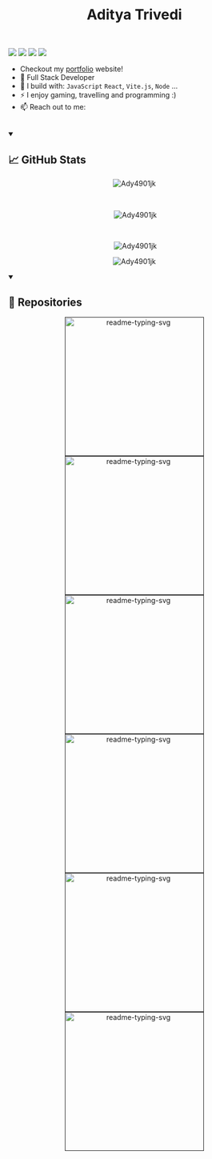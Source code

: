 <h1 align="center">Aditya Trivedi</h1>
</br>

[<img src="https://img.shields.io/badge/github-%2312100E.svg?&style=for-the-badge&logo=github&logoColor=white&color=black" target="_blank" />](https://github.com/Ady4901jk)
[<img src="https://img.shields.io/badge/gitlab-%2312100E.svg?&style=for-the-badge&logo=gitlab&logoColor=white&color=9b51e0" target="_blank" />](https://gitlab.com/Ady4901jk)
[<img src="https://img.shields.io/badge/instagram-%2312100E.svg?&style=for-the-badge&logo=instagram&color=405DE6" target="_blank"/>](https://instagram.com/adeetyatrivedi) 
[<img src="https://img.shields.io/badge/linkedin-%230077B5.svg?&style=for-the-badge&logo=linkedin&logoColor=white" target="_blank"/>](https://www.linkedin.com/in/adityatrivedii/)



- Checkout my [portfolio]() website!
- 🏢 Full Stack Developer
- 🧰 I build with: `JavaScript` `React`, `Vite.js`, `Node` ...
- ⚡ I enjoy gaming, travelling and programming :)
- 📫 Reach out to me: 
</br>
<details open>
  <summary><h2>📈 GitHub Stats</h2></summary>
  <p align="center"><img align="center" src="https://github-readme-stats.vercel.app/api/top-langs?username=Ady4901jk&theme=react&hide_border=true&bg_color=000000&title_color=FFFFFF&icon_color=FFFFFF&hide_border&show_icons=true&locale=en&layout=donut" alt="Ady4901jk" /></p>
    </br>
  <p align="center">&nbsp;<img align="center" src="https://github-readme-stats.vercel.app/api?username=Ady4901jk&theme=react&hide_border=true&bg_color=000000&title_color=FFFFFF&text_color=7F7F7F&icon_color=FFFFFF&hide_border&show_icons=true&locale=en" alt="Ady4901jk" /></p>
    </br>
  <p  align="center">&nbsp;<img src="https://streak-stats.demolab.com/?user=Ady4901jk&theme=dark&background=000000&ring=FFFFFF&currStreakLabel=FFFFFF&currStreakNum=FFFFFF&fire=FFFFFF&sideLabels=7F7F7F&dates=7F7F7F" alt="Ady4901jk" /></p>
  <p align="center"> <img src="https://komarev.com/ghpvc/?username=Ady4901jk&label=Profile%20views&color=7F7F7F&style=flat" alt="Ady4901jk" /> </p>
</details>

<details open> 
  <summary><h2>📙 Repositories</h2></summary>
  <p align="center">
    <a href=""><img width="278" src="https://denvercoder1-github-readme-stats.vercel.app/api/pin/?username=JaviiAzagra&repo=github-clone&theme=react&hide_border=true&bg_color=141514&title_color=FFFFFF&icon_color=FFFFFF&show_icons=true" alt="readme-typing-svg"></a>
    <a href=""><img width="278" src="https://denvercoder1-github-readme-stats.vercel.app/api/pin/?username=JaviiAzagra&repo=Template-Node.js&theme=react&hide_border=true&bg_color=141514&title_color=FFFFFF&icon_color=FFFFFF&show_icons=true" alt="readme-typing-svg"></a>
    <a href=""><img width="278" src="https://denvercoder1-github-readme-stats.vercel.app/api/pin/?username=JaviiAzagra&repo=DevTools&theme=react&hide_border=true&bg_color=141514&title_color=FFFFFF&icon_color=FFFFFF&show_icons=true" alt="readme-typing-svg"></a>
    <a href=""><img width="278" src="https://denvercoder1-github-readme-stats.vercel.app/api/pin/?username=JaviiAzagra&repo=Porsche-Supercup&theme=react&hide_border=true&bg_color=141514&title_color=FFFFFF&icon_color=FFFFFF&show_icons=true" alt="readme-typing-svg"></a>
    <a href=""><img width="278" src="https://denvercoder1-github-readme-stats.vercel.app/api/pin/?username=JaviiAzagra&repo=Four-Corners&theme=react&hide_border=true&bg_color=141514&title_color=FFFFFF&icon_color=FFFFFF&show_icons=true" alt="readme-typing-svg"></a>
    <a href=""><img width="278" src="https://denvercoder1-github-readme-stats.vercel.app/api/pin/?username=JaviiAzagra&repo=BOT-DISCORD&theme=react&hide_border=true&bg_color=141514&title_color=FFFFFF&icon_color=FFFFFF&show_icons=true" alt="readme-typing-svg"></a>
  </p>
</details>
